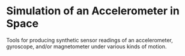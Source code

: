 # Simulation of an Accelerometer in Space

Tools for producing synthetic sensor readings of an accelerometer, gyroscope, and/or magnetometer under various kinds of motion.

